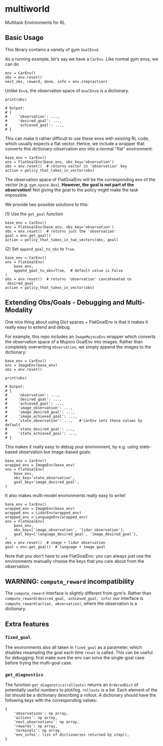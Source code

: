 # multiworld
Multitask Environments for RL

## Basic Usage
This library contains a variety of gym `GoalEnv`s.

As a running example, let's say we have a `CarEnv`.
Like normal gym envs, we can do
```
env = CarEnv()
obs = env.reset()
next_obs, reward, done, info = env.step(action)
```

Unlike `Env`s, the observation space of `GoalEnv`s is a dictionary.
```
print(obs)

# Output:
# {
#     'observation': ...,
#     'desired_goal': ...,
#     'achieved_goal': ...,
# }
```
This can make it rather difficult to use these envs with existing RL code, which
usually expects a flat vector.
Hence, we include a wrapper that converts this dictionary-observation env into a
normal "flat" environment:

```
base_env = CarEnv()
env = FlatGoalEnv(base_env, obs_key='observation')
obs = env.reset()  # returns vector in 'observation' key
action = policy_that_takes_in_vector(obs)
```

The observation space of FlatGoalEnv will be the corresponding env of the vector
(e.g. `gym.space.Box`).
**However, the goal is not part of the observation!**
Not giving the goal to the policy might make the task impossible.

We provide two possible solutions to this:

(1) Use the `get_goal` function
```
base_env = CarEnv()
env = FlatGoalEnv(base_env, obs_key='observation')
obs = env.reset()  # returns just the 'observation'
goal = env.get_goal()
action = policy_that_takes_in_two_vectors(obs, goal)
```
(2) Set
`append_goal_to_obs` to `True`.
```
base_env = CarEnv()
env = FlatGoalEnv(
    base_env,
    append_goal_to_obs=True,  # default value is False
)
obs = env.reset()  # returns 'observation' concatenated to `desired_goal`
action = policy_that_takes_in_vector(obs)
```

## Extending Obs/Goals - Debugging and Multi-Modality
One nice thing about using Dict spaces + FlatGoalEnv is that it makes it really
easy to extend and debug.

For example, this repo includes an `ImageMujocoEnv` wrapper which converts
the observation space of a Mujoco GoalEnv into images.
Rather than completely overwriting `observation`, we simply append the
images to the dictionary:

```
base_env = CarEnv()
env = ImageEnv(base_env)
obs = env.reset()

print(obs)

# Output:
# {
#     'observation': ...,
#     'desired_goal': ...,
#     'achieved_goal': ...,
#     'image_observation': ...,
#     'image_desired_goal': ...,
#     'image_achieved_goal': ...,
#     'state_observation': ...,   # CarEnv sets these values by default
#     'state_desired_goal': ...,
#     'state_achieved_goal': ...,
# }
```

This makes it really easy to debug your environment, by e.g. using state-based
observation but image-based goals:
```
base_env = CarEnv()
wrapped_env = ImageEnv(base_env)
env = FlatGoalEnv(
    base_env,
    obs_key='state_observation',
    goal_key='image_desired_goal',
)
```

It also makes multi-model environments really easy to write!
```
base_env = CarEnv()
wrapped_env = ImageEnv(base_env)
wrapped_env = LidarEnv(wrapped_env)
wrapped_env = LanguageEnv(wrapped_env)
env = FlatGoalEnv(
    base_env,
    obs_key=['image_observation', 'lidar_observation'],
    goal_key=['language_desired_goal', 'image_desired_goal'],
)
obs = env.reset()  # image + lidar observation
goal = env.get_goal()  # language + image goal
```

Note that you don't have to use FlatGoalEnv: you can always just use the
environments manually choose the keys that you care about from the
observation.

## WARNING: `compute_reward` incompatibility
The `compute_reward` interface is slightly different from gym's.
Rather than `compute_reward(desired_goal, achieved_goal, info)` our interface is
 `compute_reward(action, observation)`, where the observation is a dictionary.


## Extra features
### `fixed_goal`
The environments also all taken in `fixed_goal` as a parameter, which disables
resampling the goal each time `reset` is called. This can be useful for
debugging: first make sure the env can solve the single-goal case before trying
the multi-goal case.

### `get_diagnostics`
The function `get_diagonstics(rollouts)` returns an `OrderedDict` of potentially
useful numbers to plot/log.
`rollouts` is a list. Each element of the list should be a dictionary describing
a rollout. A dictionary should have the following keys with the corresponding
values:
```
{
    'observations': np array,
    'actions': np array,
    'next_observations': np array,
    'rewards': np array,
    'terminals': np array,
    'env_infos': list of dictionaries returned by step(),
}
```
